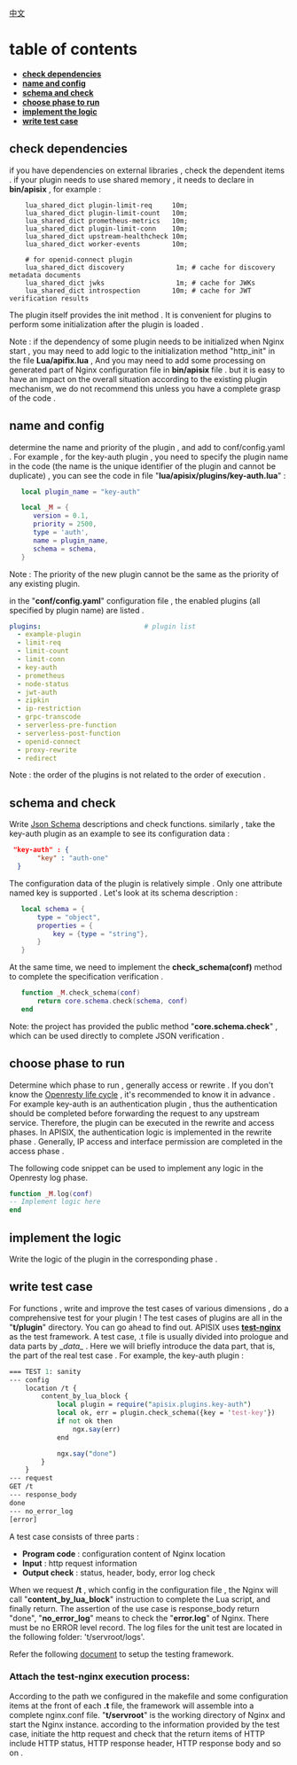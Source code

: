 <!--
#
# Licensed to the Apache Software Foundation (ASF) under one or more
# contributor license agreements.  See the NOTICE file distributed with
# this work for additional information regarding copyright ownership.
# The ASF licenses this file to You under the Apache License, Version 2.0
# (the "License"); you may not use this file except in compliance with
# the License.  You may obtain a copy of the License at
#
#     http://www.apache.org/licenses/LICENSE-2.0
#
# Unless required by applicable law or agreed to in writing, software
# distributed under the License is distributed on an "AS IS" BASIS,
# WITHOUT WARRANTIES OR CONDITIONS OF ANY KIND, either express or implied.
# See the License for the specific language governing permissions and
# limitations under the License.
#
-->
[中文](plugin-develop-cn.md)

# table of contents
- [**check dependencies**](#check-dependencies)
- [**name and config**](#name-and-config)
- [**schema and check**](#schema-and-check)
- [**choose phase to run**](#choose-phase-to-run)
- [**implement the logic**](#implement-the-logic)
- [**write test case**](#write-test-case)


## check dependencies

if you have dependencies on external libraries , check the dependent items . if your plugin needs to use shared memory , it
 needs to declare in __bin/apisix__ , for example :

```nginx
    lua_shared_dict plugin-limit-req     10m;
    lua_shared_dict plugin-limit-count   10m;
    lua_shared_dict prometheus-metrics   10m;
    lua_shared_dict plugin-limit-conn    10m;
    lua_shared_dict upstream-healthcheck 10m;
    lua_shared_dict worker-events        10m;

    # for openid-connect plugin
    lua_shared_dict discovery             1m; # cache for discovery metadata documents
    lua_shared_dict jwks                  1m; # cache for JWKs
    lua_shared_dict introspection        10m; # cache for JWT verification results
```

The plugin itself provides the init method . It is convenient for plugins to perform some initialization after
 the plugin is loaded .

Note : if the dependency of some plugin needs to be initialized when Nginx start , you may need to add logic to the initialization
       method "http_init" in the file __Lua/apifix.lua__ , And you may need to add some processing on generated part of Nginx
       configuration file in __bin/apisix__ file . but it is easy to have an impact on the overall situation according to the
       existing plugin mechanism, we do not recommend this unless you have a complete grasp of the code .

## name and config

determine the name and priority of the plugin , and add to conf/config.yaml . For example , for the key-auth plugin ,
 you need to specify the plugin name in the code (the name is the unique identifier of the plugin and cannot be
 duplicate) , you can see the code in file "__lua/apisix/plugins/key-auth.lua__" :

```lua
   local plugin_name = "key-auth"

   local _M = {
      version = 0.1,
      priority = 2500,
      type = 'auth',
      name = plugin_name,
      schema = schema,
   }
```

Note : The priority of the new plugin cannot be the same as the priority of any existing plugin.

in the "__conf/config.yaml__" configuration file , the enabled plugins (all specified by plugin name) are listed .

```yaml
plugins:                          # plugin list
  - example-plugin
  - limit-req
  - limit-count
  - limit-conn
  - key-auth
  - prometheus
  - node-status
  - jwt-auth
  - zipkin
  - ip-restriction
  - grpc-transcode
  - serverless-pre-function
  - serverless-post-function
  - openid-connect
  - proxy-rewrite
  - redirect
```

Note : the order of the plugins is not related to the order of execution .

## schema and check

Write [Json Schema](https://json-schema.org) descriptions and check functions. similarly , take the key-auth plugin as an example to see its
 configuration data :

```json
 "key-auth" : {
       "key" : "auth-one"
  }
```

The configuration data of the plugin is relatively simple . Only one attribute named key is supported . Let's look
at its schema description :

```lua
   local schema = {
       type = "object",
       properties = {
           key = {type = "string"},
       }
   }
```

At the same time, we need to implement the __check_schema(conf)__ method to complete the specification verification .

```lua
   function _M.check_schema(conf)
       return core.schema.check(schema, conf)
   end
```

Note: the project has provided the public method "__core.schema.check__" , which can be used directly to complete JSON
verification .

## choose phase to run

Determine which phase to run , generally access or rewrite . If you don't know the [Openresty life cycle](https://openresty-reference.readthedocs.io/en/latest/Directives/) , it's
recommended to know it in advance . For example key-auth is an authentication plugin , thus the authentication should be completed
before forwarding the request to any upstream service. Therefore, the plugin can be executed in the rewrite and access phases.
In APISIX, the authentication logic is implemented in the rewrite phase . Generally, IP access and interface
permission are completed in the access phase .

The following code snippet can be used to implement any logic in the Openresty log phase.

```lua
function _M.log(conf)
-- Implement logic here    
end
```

## implement the logic

Write the logic of the plugin in the corresponding phase .

## write test case

For functions , write and improve the test cases of various dimensions , do a comprehensive test for your plugin ! The
test cases of plugins are all in the "__t/plugin__" directory. You can go ahead to find out. APISIX uses 
[****test-nginx****](https://github.com/openresty/test-nginx) as the test framework. A test case, .t file is usually
divided into prologue and data parts by \__data\__ . Here we will briefly introduce the data part, that is, the part
of the real test case . For example, the key-auth plugin :

```perl
=== TEST 1: sanity
--- config
    location /t {
        content_by_lua_block {
            local plugin = require("apisix.plugins.key-auth")
            local ok, err = plugin.check_schema({key = 'test-key'})
            if not ok then
                ngx.say(err)
            end

            ngx.say("done")
        }
    }
--- request
GET /t
--- response_body
done
--- no_error_log
[error]
```

A test case consists of three parts :
- __Program code__ : configuration content of Nginx location
- __Input__ : http request information
- __Output check__ : status, header, body, error log check

When we request __/t__ , which config in the configuration file , the Nginx will call "__content_by_lua_block__" instruction to
 complete the Lua script, and finally return. The assertion of the use case is response_body return "done",
"__no_error_log__" means to check the "__error.log__" of Nginx. There must be no ERROR level record. The log files for the unit test
are located in the following folder: 't/servroot/logs'.

Refer the following [document](how-to-build.md#test) to setup the testing framework.

### Attach the test-nginx execution process:

According to the path we configured in the makefile and some configuration items at the front of each __.t__ file, the
framework will assemble into a complete nginx.conf file. "__t/servroot__" is the working directory of Nginx and start the
Nginx instance. according to the information provided by the test case, initiate the http request and check that the
return items of HTTP include HTTP status, HTTP response header, HTTP response body and so on .
